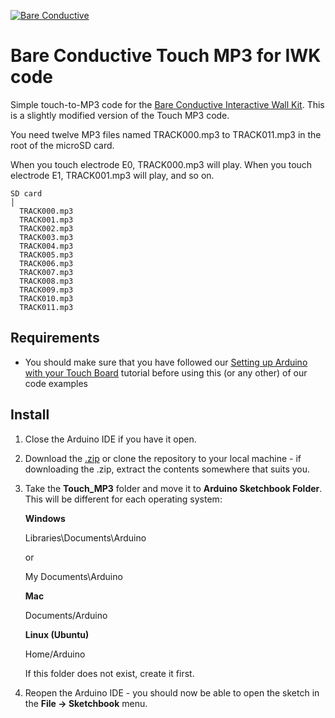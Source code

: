 [![Bare Conductive](http://bareconductive.com/assets/images/LOGO_256x106.png)](http://www.bareconductive.com/)

# Bare Conductive Touch MP3 for IWK code

Simple touch-to-MP3 code for the [Bare Conductive Interactive Wall Kit](http://www.bareconductive.com/shop/iwk/). This is a slightly modified version of the Touch MP3 code.

You need twelve MP3 files named TRACK000.mp3 to TRACK011.mp3 in the root of the microSD card. 
 
When you touch electrode E0, TRACK000.mp3 will play. When you touch electrode E1, TRACK001.mp3 will play, and so on.

    SD card    
    │
      TRACK000.mp3  
      TRACK001.mp3  
      TRACK002.mp3  
      TRACK003.mp3  
      TRACK004.mp3  
      TRACK005.mp3  
      TRACK006.mp3  
      TRACK007.mp3  
      TRACK008.mp3  
      TRACK009.mp3  
      TRACK010.mp3  
      TRACK011.mp3  

## Requirements
* You should make sure that you have followed our [Setting up Arduino with your Touch Board](http://www.bareconductive.com/make/setting-up-arduino-with-your-touch-board/) tutorial before using this (or any other) of our code examples


## Install

1. Close the Arduino IDE if you have it open.
1. Download the [.zip](https://github.com/BareConductive/touch-mp3/archive/public.zip) or clone the repository to your local machine - if downloading the .zip, extract the contents somewhere that suits you.
1. Take the **Touch_MP3** folder and move it to **Arduino Sketchbook Folder**. This will be different for each operating system: 

	**Windows**
	
	Libraries\\Documents\\Arduino
	
	or
	
	My Documents\\Arduino	
	
	**Mac**
	
	Documents/Arduino
	
	**Linux (Ubuntu)**
	
	Home/Arduino


	If this folder does not exist, create it first.
1. Reopen the Arduino IDE - you should now be able to open the sketch in the **File -> Sketchbook** menu.
